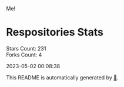 Me!

# Respositories Stats
Stars Count: 231  
Forks Count: 4

2023-05-02 00:08:38  

This README is automatically generated by [🐰](https://github.com/rnitta/rnitta).
